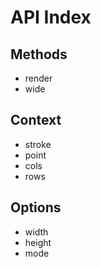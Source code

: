 # API Index

## Methods

- render
- wide

## Context

- stroke
- point
- cols
- rows

## Options

- width
- height
- mode
